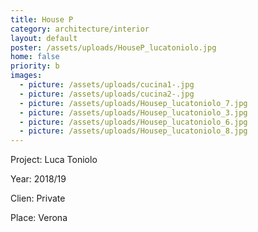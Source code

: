 ```yaml
---
title: House P
category: architecture/interior
layout: default
poster: /assets/uploads/HouseP_lucatoniolo.jpg
home: false
priority: b
images:
  - picture: /assets/uploads/cucina1-.jpg
  - picture: /assets/uploads/cucina2-.jpg
  - picture: /assets/uploads/Housep_lucatoniolo_7.jpg
  - picture: /assets/uploads/Housep_lucatoniolo_3.jpg
  - picture: /assets/uploads/Housep_lucatoniolo_6.jpg
  - picture: /assets/uploads/Housep_lucatoniolo_8.jpg
---
```

Project: Luca Toniolo

Year: 2018/19

Clien: Private

Place: Verona


